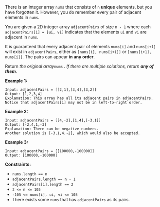 There is an integer array `nums` that consists of `n` **unique** elements, but
you have forgotten it. However, you do remember every pair of adjacent
elements in `nums`.

You are given a 2D integer array `adjacentPairs` of size `n - 1` where each
`adjacentPairs[i] = [ui, vi]` indicates that the elements `ui` and `vi` are
adjacent in `nums`.

It is guaranteed that every adjacent pair of elements `nums[i]` and
`nums[i+1]` will exist in `adjacentPairs`, either as `[nums[i], nums[i+1]]` or
`[nums[i+1], nums[i]]`. The pairs can appear **in any order**.

Return _the original array_`nums` _. If there are multiple solutions, return
**any of them**_.



**Example 1:**

    
    
    Input: adjacentPairs = [[2,1],[3,4],[3,2]]
    Output: [1,2,3,4]
    Explanation: This array has all its adjacent pairs in adjacentPairs.
    Notice that adjacentPairs[i] may not be in left-to-right order.
    

**Example 2:**

    
    
    Input: adjacentPairs = [[4,-2],[1,4],[-3,1]]
    Output: [-2,4,1,-3]
    Explanation: There can be negative numbers.
    Another solution is [-3,1,4,-2], which would also be accepted.
    

**Example 3:**

    
    
    Input: adjacentPairs = [[100000,-100000]]
    Output: [100000,-100000]
    



**Constraints:**

  * `nums.length == n`
  * `adjacentPairs.length == n - 1`
  * `adjacentPairs[i].length == 2`
  * `2 <= n <= 105`
  * `-105 <= nums[i], ui, vi <= 105`
  * There exists some `nums` that has `adjacentPairs` as its pairs.

